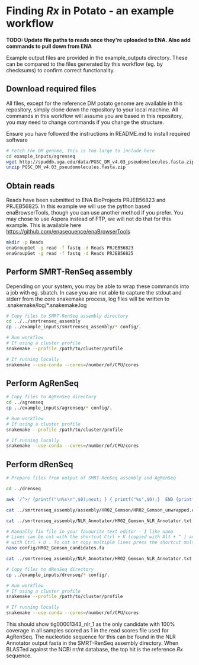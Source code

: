 # Finding *Rx* in Potato - an example workflow

**TODO: Update file paths to reads once they're uploaded to ENA. Also add commands to pull down from ENA**

Example output files are provided in the example_outputs directory. These can be compared to the files generated by this workflow (eg. by checksums) to confirm correct functionality.

## Download required files

All files, except for the reference DM potato genome are available in this repository, simply clone down the repository to your local machine. All commands in this workflow will assume you are based in this repository, you may need to change commands if you change the structure.

Ensure you have followed the instructions in README.md to install required software

```bash
# Fetch the DM genome, this is too large to include here
cd example_inputs/agrenseq
wget http://spuddb.uga.edu/data/PGSC_DM_v4.03_pseudomolecules.fasta.zip
unzip PGSC_DM_v4.03_pseudomolecules.fasta.zip
```

## Obtain reads

Reads have been submitted to ENA BioProjects PRJEB56823 and PRJEB56825. In this example we will use the python based enaBrowserTools, though you can use another method if you prefer. You may chose to use Aspera instead of FTP, we will not do that for this example. This is available here <https://github.com/enasequence/enaBrowserTools>

```bash
mkdir -p Reads
enaGroupGet -g read -f fastq -d Reads PRJEB56823
enaGroupGet -g read -f fastq -d Reads PRJEB56825
```

## Perform SMRT-RenSeq assembly

Depending on your system, you may be able to wrap these commands into a job with eg. sbatch. In case you are not able to capture the stdout and stderr from the core snakemake process, log files will be written to .snakemake/log/*.snakemake.log

```bash
# Copy files to SMRT-RenSeq assembly directory
cd ../../smrtrenseq_assembly
cp ../example_inputs/smrtrenseq_assembly/* config/.

# Run workflow
# If using a cluster profile
snakemake --profile /path/to/cluster/profile

# If running locally
snakemake --use-conda --cores=/number/of/CPU/cores
```

## Perform AgRenSeq

```bash
# Copy files to AgRenSeq directory
cd ../agrenseq
cp ../example_inputs/agrenseq/* config/.

# Run workflow
# If using a cluster profile
snakemake --profile /path/to/cluster/profile

# If running locally
snakemake --use-conda --cores=/number/of/CPU/cores
```

## Perform dRenSeq

```bash
# Prepare files from output of SMRT-RenSeq assembly and AgRenSeq

cd ../drenseq

awk '/^>/ {printf("\n%s\n",$0);next; } { printf("%s",$0);}  END {printf("\n");}' < ../smrtrenseq_assembly/assembly/HR02_Gemson/HR02_Gemson.contigs.fasta | tail -n +2 > ../smrtrenseq_assembly/assembly/HR02_Gemson/HR02_Gemson_unwrapped.contigs.fasta # unwrap fasta file so all the sequence is on one line

cat ../smrtrenseq_assembly/assembly/HR02_Gemson/HR02_Gemson_unwrapped.contigs.fasta | grep -A1 -f ../agrenseq/results/HR02_Gemson_filtered_contigs.txt | sed 's/--//g' | sed '/^$/d' > config/HR02_Gemson_candidates.fa # get your sequences for contigs you want

cat ../smrtrenseq_assembly/NLR_Annotator/HR02_Gemson_NLR_Annotator.txt | grep -f ../agrenseq/results/HR02_Gemson_filtered_contigs.txt | less -S # See how many nlrs per contig

# Manually fix file in your favourite text editor - I like nano
# Lines can be cut with the shortcut Ctrl + K (copied with Alt + ^ ) and paste
# with Ctrl + U . To cut or copy multiple lines press the shortcut multiple times.
nano config/HR02_Gemson_candidates.fa

cat ../smrtrenseq_assembly/NLR_Annotator/HR02_Gemson_NLR_Annotator.txt | grep -f ../agrenseq/results/HR02_Gemson_filtered_contigs.txt | cut -f2,4-5 > config/HR02_Gemson_candidates.bed # Make a bed file

# Copy files to dRenSeq directory
cp ../example_inputs/drenseq/* config/.

# Run workflow
# If using a cluster profile
snakemake --profile /path/to/cluster/profile

# If running locally
snakemake --use-conda --cores=/number/of/CPU/cores
```

This should show tig00001343_nlr_1 as the only candidate with 100% coverage in all samples scored as 1 in the read scores file used for AgRenSeq. The nucleotide sequence for this can be found in the NLR Annotator output fasta in the SMRT-RenSeq assembly directory. When BLASTed against the NCBI nr/nt database, the top hit is the reference *Rx* sequence.
